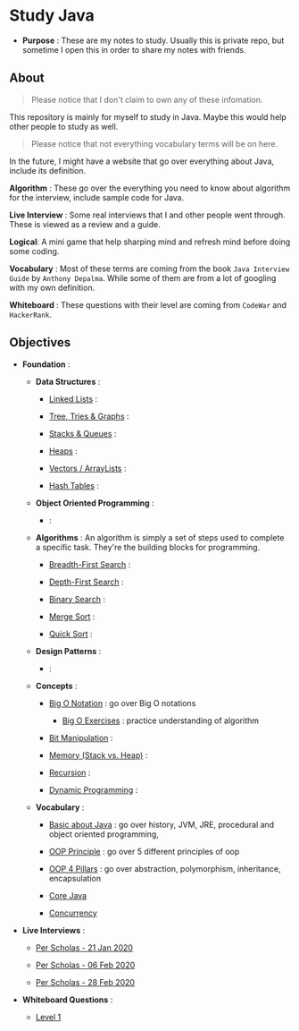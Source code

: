 # Study Java

* __Purpose__ : These are my notes to study. Usually this is private repo, but sometime I open this in order to share my notes with friends.

## About

> Please notice that I don't claim to own any of these infomation.

This repository is mainly for myself to study in Java. Maybe this would help other people to study as well.

> Please notice that not everything vocabulary terms will be on here.

In the future, I might have a website that go over everything about Java, include its definition.

__Algorithm__ : These go over the everything you need to know about algorithm for the interview, include sample code for Java.

__Live Interview__ : Some real interviews that I and other people went through. These is viewed as a review and a guide.

__Logical__: A mini game that help sharping mind and refresh mind before doing some coding.

__Vocabulary__ : Most of these terms are coming from the book `Java Interview Guide` by `Anthony Depalma`. While some of them are from a lot of googling with my own definition.

__Whiteboard__ : These questions with their level are coming from `CodeWar` and `HackerRank`.


## Objectives

* __Foundation__ :

    * __Data Structures__ :

        - [Linked Lists](.md) :

        - [Tree, Tries & Graphs](.md) :

        - [Stacks & Queues](.md) :

        - [Heaps](.md) :

        - [Vectors / ArrayLists](.md) :

        - [Hash Tables](.md) :

    * __Object Oriented Programming__ :

        - [](.md) : 

    * __Algorithms__ : An algorithm is simply a set of steps used to complete a specific task. They're the building blocks for programming.

        - [Breadth-First Search](.md) :

        - [Depth-First Search](.md) :

        - [Binary Search](.md) :

        - [Merge Sort](.md) :

        - [Quick Sort](.md) :

    * __Design Patterns__ :

        - [](.md) : 

    * __Concepts__ :

        - [Big O Notation](foundations/algorithms/bigO-notation.md) : go over Big O notations

            - [Big O Exercises](foundations/algorithms/bigO-exercises.md) : practice understanding of algorithm
        
        - [Bit Manipulation](.md) :

        - [Memory (Stack vs. Heap)](.md) :

        - [Recursion](.md) :

        - [Dynamic Programming](.md) :
    
    * __Vocabulary__ :

        - [Basic about Java](vocabulary-terms/basic-java.md) : go over history, JVM, JRE, procedural and object oriented programming,

        - [OOP Principle](vocabulary-terms/.md) : go over 5 different principles of oop

        - [OOP 4 Pillars](vocabulary-terms/.md) : go over abstraction, polymorphism, inheritance, encapsulation

        - [Core Java](vocabulary-terms/core-java.md)

        - [Concurrency](vocabulary-terms/concurrency.md)

* __Live Interviews__ :

    * [Per Scholas - 21 Jan 2020](live-interviews/perscholas-21jan2020.md)

    * [Per Scholas - 06 Feb 2020](live-interviews/perscholas-06feb2020.md) 

    * [Per Scholas - 28 Feb 2020](live-interviews/perscholas-28feb2020.md) 


* __Whiteboard Questions__ :

    * [Level 1](whiteboard-questions/level-1.md)

